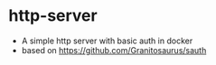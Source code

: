 # http-server

- A simple http server with basic auth in docker
- based on https://github.com/Granitosaurus/sauth
